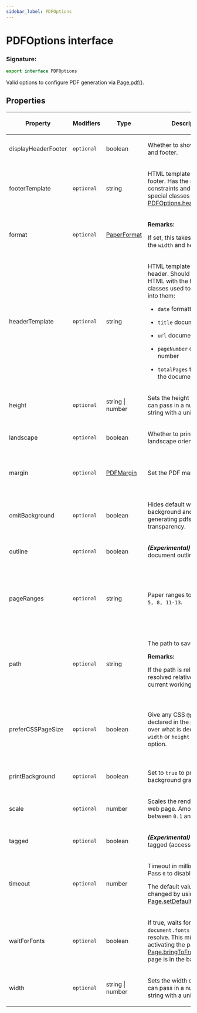 ```yaml
---
sidebar_label: PDFOptions
---
```


# PDFOptions interface

### Signature:

```typescript
export interface PDFOptions
```

Valid options to configure PDF generation via [Page.pdf()](./puppeteer.page.pdf.md).

## Properties

<table><thead><tr><th>

Property

</th><th>

Modifiers

</th><th>

Type

</th><th>

Description

</th><th>

Default

</th></tr></thead>
<tbody><tr><td>

<span id="displayheaderfooter">displayHeaderFooter</span>

</td><td>

`optional`

</td><td>

boolean

</td><td>

Whether to show the header and footer.

</td><td>

`false`

</td></tr>
<tr><td>

<span id="footertemplate">footerTemplate</span>

</td><td>

`optional`

</td><td>

string

</td><td>

HTML template for the print footer. Has the same constraints and support for special classes as [PDFOptions.headerTemplate](./puppeteer.pdfoptions.md#headertemplate).

</td><td>

</td></tr>
<tr><td>

<span id="format">format</span>

</td><td>

`optional`

</td><td>

[PaperFormat](./puppeteer.paperformat.md)

</td><td>

**Remarks:**

If set, this takes priority over the `width` and `height` options.

</td><td>

`letter`.

</td></tr>
<tr><td>

<span id="headertemplate">headerTemplate</span>

</td><td>

`optional`

</td><td>

string

</td><td>

HTML template for the print header. Should be valid HTML with the following classes used to inject values into them:

- `date` formatted print date

- `title` document title

- `url` document location

- `pageNumber` current page number

- `totalPages` total pages in the document

</td><td>

</td></tr>
<tr><td>

<span id="height">height</span>

</td><td>

`optional`

</td><td>

string \| number

</td><td>

Sets the height of paper. You can pass in a number or a string with a unit.

</td><td>

</td></tr>
<tr><td>

<span id="landscape">landscape</span>

</td><td>

`optional`

</td><td>

boolean

</td><td>

Whether to print in landscape orientation.

</td><td>

`false`

</td></tr>
<tr><td>

<span id="margin">margin</span>

</td><td>

`optional`

</td><td>

[PDFMargin](./puppeteer.pdfmargin.md)

</td><td>

Set the PDF margins.

</td><td>

`undefined` no margins are set.

</td></tr>
<tr><td>

<span id="omitbackground">omitBackground</span>

</td><td>

`optional`

</td><td>

boolean

</td><td>

Hides default white background and allows generating pdfs with transparency.

</td><td>

`false`

</td></tr>
<tr><td>

<span id="outline">outline</span>

</td><td>

`optional`

</td><td>

boolean

</td><td>

**_(Experimental)_** Generate document outline.

</td><td>

`false`

</td></tr>
<tr><td>

<span id="pageranges">pageRanges</span>

</td><td>

`optional`

</td><td>

string

</td><td>

Paper ranges to print, e.g. `1-5, 8, 11-13`.

</td><td>

The empty string, which means all pages are printed.

</td></tr>
<tr><td>

<span id="path">path</span>

</td><td>

`optional`

</td><td>

string

</td><td>

The path to save the file to.

**Remarks:**

If the path is relative, it's resolved relative to the current working directory.

</td><td>

`undefined`, which means the PDF will not be written to disk.

</td></tr>
<tr><td>

<span id="prefercsspagesize">preferCSSPageSize</span>

</td><td>

`optional`

</td><td>

boolean

</td><td>

Give any CSS `@page` size declared in the page priority over what is declared in the `width` or `height` or `format` option.

</td><td>

`false`, which will scale the content to fit the paper size.

</td></tr>
<tr><td>

<span id="printbackground">printBackground</span>

</td><td>

`optional`

</td><td>

boolean

</td><td>

Set to `true` to print background graphics.

</td><td>

`false`

</td></tr>
<tr><td>

<span id="scale">scale</span>

</td><td>

`optional`

</td><td>

number

</td><td>

Scales the rendering of the web page. Amount must be between `0.1` and `2`.

</td><td>

`1`

</td></tr>
<tr><td>

<span id="tagged">tagged</span>

</td><td>

`optional`

</td><td>

boolean

</td><td>

**_(Experimental)_** Generate tagged (accessible) PDF.

</td><td>

`true`

</td></tr>
<tr><td>

<span id="timeout">timeout</span>

</td><td>

`optional`

</td><td>

number

</td><td>

Timeout in milliseconds. Pass `0` to disable timeout.

The default value can be changed by using [Page.setDefaultTimeout()](./puppeteer.page.setdefaulttimeout.md)

</td><td>

`30_000`

</td></tr>
<tr><td>

<span id="waitforfonts">waitForFonts</span>

</td><td>

`optional`

</td><td>

boolean

</td><td>

If true, waits for `document.fonts.ready` to resolve. This might require activating the page using [Page.bringToFront()](./puppeteer.page.bringtofront.md) if the page is in the background.

</td><td>

`true`

</td></tr>
<tr><td>

<span id="width">width</span>

</td><td>

`optional`

</td><td>

string \| number

</td><td>

Sets the width of paper. You can pass in a number or a string with a unit.

</td><td>

</td></tr>
</tbody></table>
